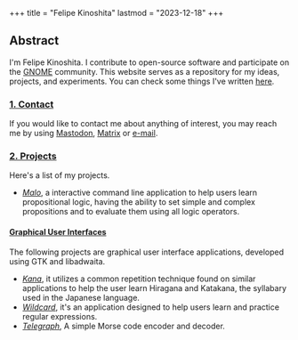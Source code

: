 +++
title = "Felipe Kinoshita"
lastmod = "2023-12-18"
+++

## **Abstract**

I'm Felipe Kinoshita. I contribute to open-source software and participate on the <a href="https://www.gnome.org" target="_blank" rel="me">GNOME</a> community.
This website serves as a repository for my ideas, projects, and experiments. You can check some things I've written [here](/articles).

<h3 id="contact" class="centered"><a class="no-decoration" href="#contact">1. Contact</a></h3>

If you would like to contact me about anything of interest, you may reach me by
using <a href="https://mastodon.social/@fkinoshita" target="_blank" rel="me">Mastodon</a>,
<a href="https://matrix.to/#/@fkinoshita:gnome.org" target="_blank">Matrix</a> or
<a href="mailto:fkinoshita@gnome.org" target="_blank">e-mail</a>.

<h3 id="projects" class="centered"><a class="no-decoration" href="#projects">2. Projects</a></h3>

Here's a list of my projects.

- *<a href="https://git.sr.ht/~fkinoshita/malo#malo" target="_blank">Malo</a>*, a interactive command line application to help users learn propositional logic, having the ability to set simple and complex propositions and to evaluate them using all logic operators.

<h4 id="gui"><a class="no-decoration" href="#gui">Graphical User Interfaces</a></h4>

The following projects are graphical user interface applications, developed using GTK and libadwaita.

- *<a href="https://flathub.org/apps/com.felipekinoshita.Kana" target="_blank">Kana</a>*, it utilizes a common repetition technique found on similar applications to help the user learn Hiragana and Katakana, the syllabary used in the Japanese language.
- *<a href="https://flathub.org/apps/com.felipekinoshita.Wildcard" target="_blank">Wildcard</a>*, it's an application designed to help users learn and practice regular expressions.
- *<a href="https://flathub.org/apps/io.github.fkinoshita.Telegraph" target="_blank">Telegraph</a>*, A simple Morse code encoder and decoder.
